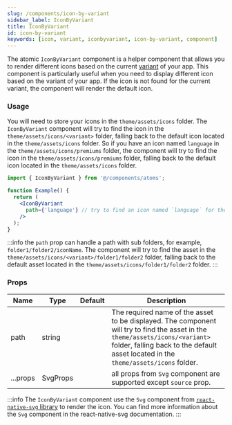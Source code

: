 ```yaml
---
slug: /components/icon-by-variant
sidebar_label: IconByVariant
title: IconByVariant
id: icon-by-variant
keywords: [icon, variant, iconbyvariant, icon-by-variant, component]
---
```


The atomic `IconByVariant` component is a helper component that allows you to render different icons based on the current [variant](/docs/theming/configuration#variants) of your app. This component is particularly useful when you need to display different icon based on the variant of your app. If the icon is not found for the current variant, the component will render the default icon.

### Usage
You will need to store your icons in the `theme/assets/icons` folder. The `IconByVariant` component will try to find the icon in the `theme/assets/icons/<variant>` folder, falling back to the default icon located in the `theme/assets/icons` folder.
So if you have an icon named `language` in the `theme/assets/icons/premiums` folder, the component will try to find the icon in the `theme/assets/icons/premiums` folder, falling back to the default icon located in the `theme/assets/icons` folder.

```jsx
import { IconByVariant } from '@/components/atoms';

function Example() {
  return (
    <IconByVariant
      path={'language'} // try to find an icon named `language` for the current variant in the `theme/assets/icons/<variant>` folder, fallback to the default asset located in `theme/assets/icons` folder
    />
  );
}

```

:::info
the `path` prop can handle a path with sub folders, for example, `folder1/folder2/iconName`. The component will try to find the asset in the `theme/assets/icons/<variant>/folder1/folder2` folder, falling back to the default asset located in the `theme/assets/icons/folder1/folder2` folder.
:::

### Props

| Name       | Type   | Default | Description                                                                                   |
|------------|--------|---------|-----------------------------------------------------------------------------------------------|
| path       | string |         | The required name of the asset to be displayed. The component will try to find the asset in the `theme/assets/icons/<variant>` folder, falling back to the default asset located in the `theme/assets/icons` folder. |
| ...props   | SvgProps |  | all props from `Svg` component are supported except `source` prop.                         |

:::info
The `IconByVariant` component use the `Svg` component from [`react-native-svg` library](https://github.com/software-mansion/react-native-svg) to render the icon. You can find more information about the `Svg` component in the react-native-svg documentation.
:::